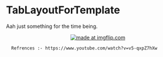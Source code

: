 # TabLayoutForTemplate
Aah just something for the time being.


<center><a href="https://imgflip.com/gif/20wua7"><img src="https://i.imgflip.com/20wua7.gif" title="made at imgflip.com"/></a></center>
      
      
      
      
      
      
      
      
      Refrences :- https://www.youtube.com/watch?v=v5-qxpZ7hXw
